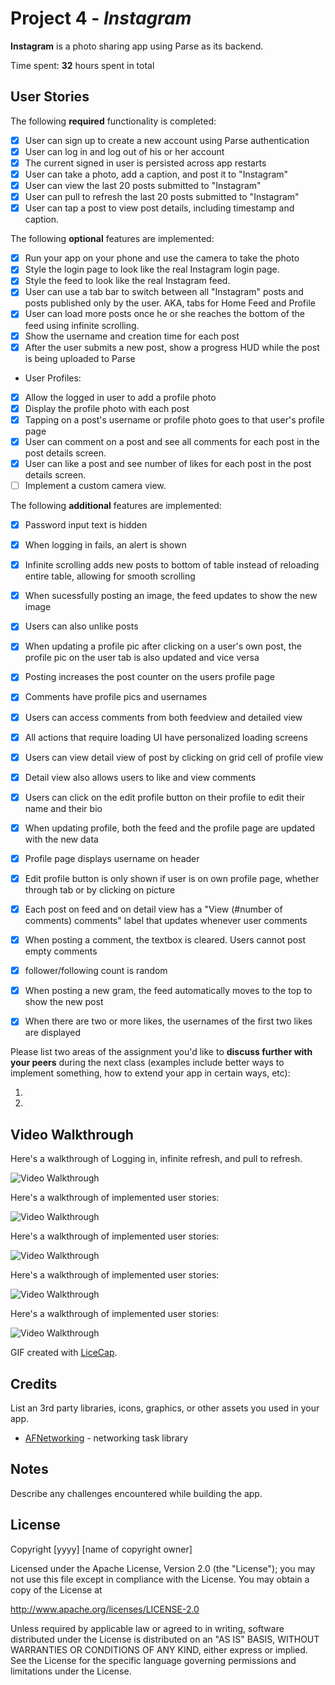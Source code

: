 
# Project 4 - *Instagram*

**Instagram** is a photo sharing app using Parse as its backend.

Time spent: **32** hours spent in total

## User Stories

The following **required** functionality is completed:

- [x] User can sign up to create a new account using Parse authentication
- [x] User can log in and log out of his or her account
- [x] The current signed in user is persisted across app restarts
- [x] User can take a photo, add a caption, and post it to "Instagram"
- [x] User can view the last 20 posts submitted to "Instagram"
- [x] User can pull to refresh the last 20 posts submitted to "Instagram"
- [x] User can tap a post to view post details, including timestamp and caption.

The following **optional** features are implemented:

- [x] Run your app on your phone and use the camera to take the photo
- [x] Style the login page to look like the real Instagram login page.
- [x] Style the feed to look like the real Instagram feed.
- [x] User can use a tab bar to switch between all "Instagram" posts and posts published only by the user. AKA, tabs for Home Feed and Profile
- [x] User can load more posts once he or she reaches the bottom of the feed using infinite scrolling.
- [x] Show the username and creation time for each post
- [x] After the user submits a new post, show a progress HUD while the post is being uploaded to Parse
- User Profiles:
- [x] Allow the logged in user to add a profile photo
- [x] Display the profile photo with each post
- [x] Tapping on a post's username or profile photo goes to that user's profile page
- [x] User can comment on a post and see all comments for each post in the post details screen.
- [x] User can like a post and see number of likes for each post in the post details screen.
- [ ] Implement a custom camera view.

The following **additional** features are implemented:

- [x] Password input text is hidden
- [x] When logging in fails, an alert is shown
- [x] Infinite scrolling adds new posts to bottom of table instead of reloading entire table, allowing for smooth scrolling
- [x] When sucessfully posting an image, the feed updates to show the new image
- [x] Users can also unlike posts
- [x] When updating a profile pic after clicking on a user's own post, the profile pic on the user tab is also updated and vice versa
- [x] Posting increases the post counter on the users profile page
- [x] Comments have profile pics and usernames
- [x] Users can access comments from both feedview and detailed view
- [x] All actions that require loading UI have personalized loading screens 
- [x] Users can view detail view of post by clicking on grid cell of profile view
- [x] Detail view also allows users to like and view comments
- [x] Users can click on the edit profile button on their profile to edit their name and their bio
- [x] When updating profile, both the feed and the profile page are updated with the new data
- [x] Profile page displays username on header
- [x] Edit profile button is only shown if user is on own profile page, whether through tab or by clicking on picture
- [x] Each post on feed and on detail view has a "View (#number of comments) comments" label that updates whenever user comments
- [x] When posting a comment, the textbox is cleared. Users cannot post empty comments
- [x] follower/following count is random
- [x] When posting a new gram, the feed automatically moves to the top to show the new post
- [x] When there are two or more likes, the usernames of the first two likes are displayed


Please list two areas of the assignment you'd like to **discuss further with your peers** during the next class (examples include better ways to implement something, how to extend your app in certain ways, etc):

1.
2.

## Video Walkthrough

Here's a walkthrough of Logging in, infinite refresh, and pull to refresh.

<img src='Gifs/InstagramLoginRefresh.gif' title='Video Walkthrough' width='' alt='Video Walkthrough' />

Here's a walkthrough of implemented user stories:

<img src='Gifs/InstagramDetailView.gif' title='Video Walkthrough' width='' alt='Video Walkthrough' />

Here's a walkthrough of implemented user stories:

<img src='Gifs/InstagramLoggingIn.gif' title='Video Walkthrough' width='' alt='Video Walkthrough' />



Here's a walkthrough of implemented user stories:

<img src='Gifs/InstagramProfileView.gif' title='Video Walkthrough' width='' alt='Video Walkthrough' />

Here's a walkthrough of implemented user stories:

<img src='Gifs/SingingInAndCommentingPosting.gif' title='Video Walkthrough' width='' alt='Video Walkthrough' />



GIF created with [LiceCap](http://www.cockos.com/licecap/).

## Credits

List an 3rd party libraries, icons, graphics, or other assets you used in your app.

- [AFNetworking](https://github.com/AFNetworking/AFNetworking) - networking task library



## Notes

Describe any challenges encountered while building the app.

## License

Copyright [yyyy] [name of copyright owner]

Licensed under the Apache License, Version 2.0 (the "License");
you may not use this file except in compliance with the License.
You may obtain a copy of the License at

http://www.apache.org/licenses/LICENSE-2.0

Unless required by applicable law or agreed to in writing, software
distributed under the License is distributed on an "AS IS" BASIS,
WITHOUT WARRANTIES OR CONDITIONS OF ANY KIND, either express or implied.
See the License for the specific language governing permissions and
limitations under the License.
